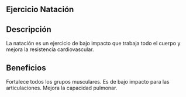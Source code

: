 ## Ejercicio Natación

## Descripción
La natación es un ejercicio de bajo impacto que trabaja todo el cuerpo y mejora la resistencia cardiovascular.

## Beneficios
Fortalece todos los grupos musculares.
Es de bajo impacto para las articulaciones.
Mejora la capacidad pulmonar.